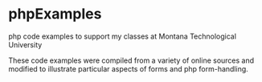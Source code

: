 # phpExamples
php code examples to support my classes at Montana Technological University

These code examples were compiled from a variety of online sources and modified to illustrate particular aspects 
of forms and php form-handling.
